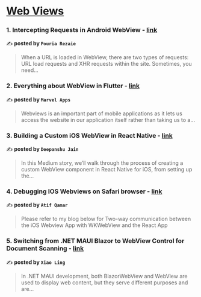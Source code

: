 
<h1><a href=https://medium.com/tag/webview/recommended target="_blank" rel="noopener noreferrer">Web Views</a></h1>
<h3>1. Intercepting Requests in Android WebView - <a href="https://medium.com/@pouryarezaee76?source=tag_recommended_feed---------0-84----------webview----------2bc8f6af_acdf_4178_8ef4_feae5065e92b-------" target="_blank" rel="noopener noreferrer">link</a></h3>

✍️ **posted by `Pouria Rezaie`**

<blockquote>When a URL is loaded in WebView, there are two types of requests: URL load requests and XHR requests within the site. Sometimes, you need…</blockquote>

<h3>2. Everything about WebView in Flutter - <a href="https://medium.com/@MarvelApps_?source=tag_recommended_feed---------1-85----------webview----------2bc8f6af_acdf_4178_8ef4_feae5065e92b-------" target="_blank" rel="noopener noreferrer">link</a></h3>

✍️ **posted by `Marvel Apps`**

<blockquote>Webviews is an important part of mobile applications as it lets us access the website in our application itself rather than taking us to a…</blockquote>

<h3>3. Building a Custom iOS WebView in React Native - <a href="https://medium.com/@deepanshujain_33606?source=tag_recommended_feed---------2-84----------webview----------2bc8f6af_acdf_4178_8ef4_feae5065e92b-------" target="_blank" rel="noopener noreferrer">link</a></h3>

✍️ **posted by `Deepanshu Jain`**

<blockquote>In this Medium story, we’ll walk through the process of creating a custom WebView component in React Native for iOS, from setting up the…</blockquote>

<h3>4. Debugging IOS Webviews on Safari browser - <a href="https://medium.com/@atifqamar29?source=tag_recommended_feed---------3-85----------webview----------2bc8f6af_acdf_4178_8ef4_feae5065e92b-------" target="_blank" rel="noopener noreferrer">link</a></h3>

✍️ **posted by `Atif Qamar`**

<blockquote>Please refer to my blog below for Two-way communication between the iOS Webview App with WKWebView and the React App</blockquote>

<h3>5. Switching from .NET MAUI Blazor to WebView Control for Document Scanning - <a href="https://medium.com/@yushulx?source=tag_recommended_feed---------4-84----------webview----------2bc8f6af_acdf_4178_8ef4_feae5065e92b-------" target="_blank" rel="noopener noreferrer">link</a></h3>

✍️ **posted by `Xiao Ling`**

<blockquote>In .NET MAUI development, both BlazorWebView and WebView are used to display web content, but they serve different purposes and are…</blockquote>

